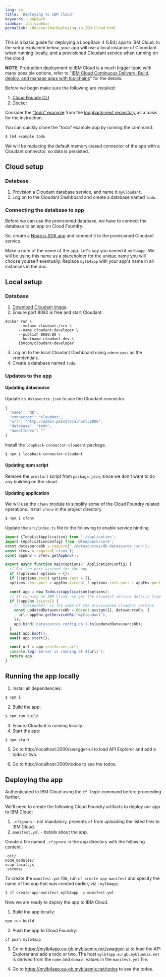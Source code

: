 ```yaml
---
lang: en
title: 'Deploying to IBM Cloud'
keywords: LoopBack
sidebar: lb4_sidebar
permalink: /doc/en/lb4/Deploying-to-IBM-Cloud.html
---
```


This is a basic guide for deploying a LoopBack 4 (LB4) app to IBM Cloud. In the
setup explained below, your app will use a local instance of Cloundant when
running locally, and a provisioned Cloudant service when running on the cloud.

**NOTE**: Production deployment to IBM Cloud is a much bigger topic with many
possible options, refer to
"[IBM Cloud Continuous Delivery: Build, deploy, and manage apps with toolchains](https://www.ibm.com/cloud/garage/content/deliver/tool_continuous_delivery/)"
for the details.

Before we begin make sure the following are installed:

1.  [Cloud Foundy CLI](https://docs.cloudfoundry.org/cf-cli/install-go-cli.html)
2.  [Docker](https://www.docker.com/)

Consider the
["todo" example](https://github.com/strongloop/loopback-next/tree/master/examples/todo)
from the [loopback-next repository](https://github.com/strongloop/loopback-next)
as a basis for the instruction.

You can quickly clone the "todo" example app by running the command:

```sh
$ lb4 example todo
```

We will be replacing the default memory-based connector of the app with a
Cloudant connector, so data is persisted.

## Cloud setup

### Database

1.  Provision a Cloudant database service, and name it `myCloudant`.
2.  Log on to the Cloudant Dashboard and create a database named `todo`.

### Connecting the database to app

Before we can use the provisioned database, we have to connect the database to
an app on Cloud Foundry.

So, create a
[Node.js SDK app](https://console.bluemix.net/catalog/starters/sdk-for-nodejs)
and connect it to the provisioned Cloudant service.

Make a note of the name of the app. Let's say you named it `mylb4app`. We will
be using this name as a placeholder for the unique name you will choose yourself
eventually. Replace `mylb4app` with your app's name in all instances in the doc.

## Local setup

### Database

1.  [Download Cloudant image](https://hub.docker.com/r/ibmcom/cloudant-developer/).
2.  Ensure port 8080 is free and start Cloudant:

```
docker run \
      --volume cloudant:/srv \
      --name cloudant-developer \
      --publish 8080:80 \
      --hostname cloudant.dev \
      ibmcom/cloudant-developer
```

3.  Log on to the local Cloudant Dashboard using `admin`:`pass` as the
    crendentials.
4.  Create a database named `todo`.

### Updates to the app

#### Updating datasource

Update `db.datasource.json` to use the Cloudant connector.

```js
{
  "name": "db",
  "connector": "cloudant",
  "url": "http://admin:pass@localhost:8080",
  "database": "todo",
  "modelIndex": ""
}
```

Install the `loopback-connector-cloudant` package.

```sh
$ npm i loopback-connector-cloudant
```

#### Updating npm script

Remove the `prestart` script from `package.json`, since we don't want to do any
building on the cloud.

#### Updating application

We will use the `cfenv` module to simplify some of the Cloud Foundry related
operations. Install `cfenv` in the project directory.

```sh
$ npm i cfenv
```

Update the `src/index.ts` file to the following to enable service binding.

```ts
import {TodoListApplication} from './application';
import {ApplicationConfig} from '@loopback/core';
const datasourceDb = require('./datasources/db.datasource.json');
const cfenv = require('cfenv');
const appEnv = cfenv.getAppEnv();

export async function main(options?: ApplicationConfig) {
  // Set the port assined for the app
  if (!options) options = {};
  if (!options.rest) options.rest = {};
  options.rest.port = appEnv.isLocal ? options.rest.port : appEnv.port;

  const app = new TodoListApplication(options);
  // If running on IBM Cloud, we get the Cloudant service details from VCAP_SERVICES
  if (!appEnv.isLocal) {
    // 'myCloudant' is the name of the provisioned Cloudant service
    const updatedDatasourceDb = Object.assign({}, datasourceDb, {
      url: appEnv.getServiceURL('myCloudant'),
    });
    app.bind('datasources.config.db').to(updatedDatasourceDb);
  }
  await app.boot();
  await app.start();

  const url = app.restServer.url;
  console.log(`Server is running at ${url}`);
  return app;
}
```

## Running the app locally

1.  Install all dependencies:

```sh
$ npm i
```

2.  Build the app:

```sh
$ npm run build
```

3.  Ensure Cloudant is running locally.
4.  Start the app:

```sh
$ npm start
```

5.  Go to http://localhost:3000/swagger-ui to load API Explorer and add a todo
    or two.

6.  Go to http://localhost:3000/todos to see the todos.

## Deploying the app

Authenticated to IBM Cloud using the `cf login` command before proceeding
further.

We'll need to create the following Cloud Foundry artifacts to deploy our app to
IBM Cloud:

1.  `.cfignore` - not mandatory, prevents `cf` from uploading the listed files
    to IBM Cloud.
2.  `manifest.yml` - details about the app.

Create a file named `.cfignore` in the app directory with the following content.

```
.git/
node_modules/
vcap-local.js
.vscode/
```

To create the `manifest.yml` file, run `cf create-app-manifest` and specify the
name of the app that was created earlier, viz.: `mylb4app`.

```sh
$ cf create-app-manifest mylb4app -p manifest.yml
```

Now we are ready to deploy the app to IBM Cloud.

1.  Build the app locally:

```sh
npm run build
```

2.  Push the app to Cloud Foundry:

```
cf push mylb4app
```

3.  Go to https://mylb4app.eu-gb.mybluemix.net/swagger-ui to load the API
    Explorer and add a todo or two. The host `mylb4app.eu-gb.mybluemix.net` is
    derived from the `name` and `domain` values in the `manifest.yml` file.

4.  Go to https://mylb4app.eu-gb.mybluemix.net/todos to see the todos.

